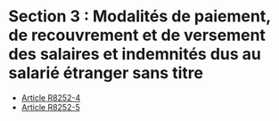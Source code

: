 # Section 3 : Modalités de paiement, de recouvrement et de versement des salaires et indemnités dus au salarié étranger sans titre

* [Article R8252-4](./LEGIARTI000024885972.md)
* [Article R8252-5](./LEGIARTI000024885974.md)

